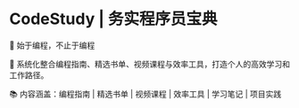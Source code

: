# CodeStudy | 务实程序员宝典

🎯 始于编程，不止于编程

🚀 系统化整合编程指南、精选书单、视频课程与效率工具，打造个人的高效学习和工作路径。

📚 内容涵盖：编程指南 | 精选书单 | 视频课程 | 效率工具 | 学习笔记 | 项目实践
